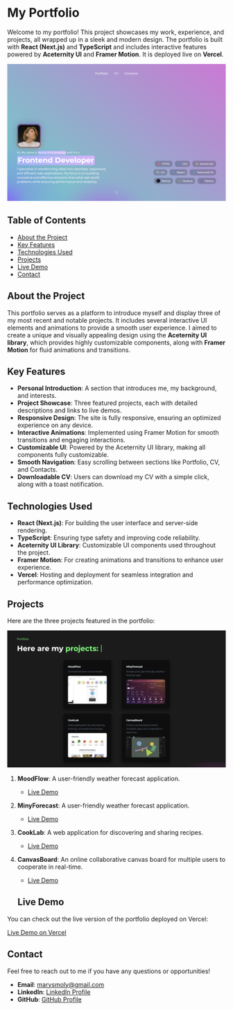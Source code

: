 # My Portfolio

Welcome to my portfolio! This project showcases my work, experience, and projects, all wrapped up in a sleek and modern design. The portfolio is built with **React (Next.js)** and **TypeScript** and includes interactive features powered by **Aceternity UI** and **Framer Motion**. It is deployed live on **Vercel**.

![Portfolio Preview](./public/portfoliohead.png)

## Table of Contents

- [About the Project](#about-the-project)
- [Key Features](#key-features)
- [Technologies Used](#technologies-used)
- [Projects](#projects)
- [Live Demo](#live-demo)
- [Contact](#contact)

## About the Project

This portfolio serves as a platform to introduce myself and display three of my most recent and notable projects. It includes several interactive UI elements and animations to provide a smooth user experience. I aimed to create a unique and visually appealing design using the **Aceternity UI library**, which provides highly customizable components, along with **Framer Motion** for fluid animations and transitions.

## Key Features

- **Personal Introduction**: A section that introduces me, my background, and interests.
- **Project Showcase**: Three featured projects, each with detailed descriptions and links to live demos.
- **Responsive Design**: The site is fully responsive, ensuring an optimized experience on any device.
- **Interactive Animations**: Implemented using Framer Motion for smooth transitions and engaging interactions.
- **Customizable UI**: Powered by the Aceternity UI library, making all components fully customizable.
- **Smooth Navigation**: Easy scrolling between sections like Portfolio, CV, and Contacts.
- **Downloadable CV**: Users can download my CV with a simple click, along with a toast notification.

## Technologies Used

- **React (Next.js)**: For building the user interface and server-side rendering.
- **TypeScript**: Ensuring type safety and improving code reliability.
- **Aceternity UI Library**: Customizable UI components used throughout the project.
- **Framer Motion**: For creating animations and transitions to enhance user experience.
- **Vercel**: Hosting and deployment for seamless integration and performance optimization.

## Projects

Here are the three projects featured in the portfolio:

![Portfolio Preview](./public/projects.png)

1. **MoodFlow**: A user-friendly weather forecast application.

   - [Live Demo](https://moodflow-by-smllns.vercel.app/)

2. **MinyForecast**: A user-friendly weather forecast application.

   - [Live Demo](https://miny-forecast.netlify.app/)

3. **CookLab**: A web application for discovering and sharing recipes.

   - [Live Demo](https://cook-lab.vercel.app/)

4. **CanvasBoard**: An online collaborative canvas board for multiple users to cooperate in real-time.

   - [Live Demo](https://canvasboard-by-smllns.vercel.app/)

   ## Live Demo

You can check out the live version of the portfolio deployed on Vercel:

[Live Demo on Vercel](https://smllns-portfolio.vercel.app/)

## Contact

Feel free to reach out to me if you have any questions or opportunities!

- **Email**: [marysmoly@gmail.com](mailto:marysmoly@gmail.com)
- **LinkedIn**: [LinkedIn Profile](https://www.linkedin.com/in/smllns/)
- **GitHub**: [GitHub Profile](https://github.com/smllns)
